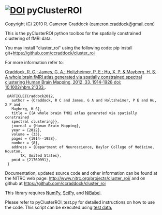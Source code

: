 [![DOI](https://zenodo.org/badge/doi/10.5281/zenodo.14297.svg)](http://dx.doi.org/10.5281/zenodo.14297)
pyClusterROI
===========
 Copyright (C) 2010 R. Cameron Craddock (cameron.craddock@gmail.com)

 This is the pyClusterROI python toolbox for the spatially
 constrained clustering of fMRI data. 

 You may install "cluster_roi" using the following code:
    pip install git+https://github.com/ccraddock/cluster_roi

 For more information refer to:

[Craddock, R. C.; James, G. A.; Holtzheimer, P. E.; Hu, X. P. & Mayberg, H. S.
 A whole brain fMRI atlas generated via spatially constrained spectral
 clustering Human Brain Mapping, 2012, 33, 1914-1928 doi: 10.1002/hbm.21333.](http://www.ncbi.nlm.nih.gov/pubmed/21769991).

     @ARTICLE{Craddock2012,
       author = {Craddock, R C and James, G A and Holtzheimer, P E and Hu, X P and
       Mayberg, H S},
       title = {{A whole brain fMRI atlas generated via spatially constrained
       spectral clustering}},
       journal = {Human Brain Mapping},
       year = {2012},
       volume = {33},
       pages = {1914--1928},
       number = {8},
       address = {Department of Neuroscience, Baylor College of Medicine, Houston,
           TX, United States},
       pmid = {21769991},
     } 

 Documentation, updated source code and other information can be found at the
 NITRC web page: http://www.nitrc.org/projects/cluster_roi/ and on github at
 https://github.com/ccraddock/cluster_roi

 This library requires [NumPy](http://numpy.scipy.org), [SciPy](http://www.scipy.org), and [NiBabel](http://nipy.sourceforge.net/nibabel).

Please refer to pyClusterROI_test.py for detailed instructions on how to use the code. This script can be executed using [test data.](https://www.nitrc.org/frs/downloadlink.php/3719)
